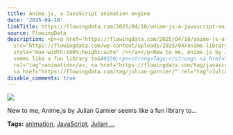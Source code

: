 ```yaml
---
title: Anime.js, a JavaScript animation engine
date: '2025-04-10'
linkTitle: https://flowingdata.com/2025/04/10/anime-js-a-javascript-animation-engine/
source: FlowingData
description: <p><a href="https://flowingdata.com/2025/04/10/anime-js-a-javascript-animation-engine/"><img
  src="https://flowingdata.com/wp-content/uploads/2025/04/anime-library-750x531.png"
  style="max-width:100%;height:auto" /></a></p>New to me, Anime.js by Julian Garnier
  seems like a fun library to&#8230;<p><strong>Tags:</strong> <a href="https://flowingdata.com/tag/animation/"
  rel="tag">animation</a>, <a href="https://flowingdata.com/tag/javascript/" rel="tag">JavaScript</a>,
  <a href="https://flowingdata.com/tag/julian-garnier/" rel="tag">Julian ...
disable_comments: true
---
```

<p><a href="https://flowingdata.com/2025/04/10/anime-js-a-javascript-animation-engine/"><img src="https://flowingdata.com/wp-content/uploads/2025/04/anime-library-750x531.png" style="max-width:100%;height:auto" /></a></p>New to me, Anime.js by Julian Garnier seems like a fun library to&#8230;<p><strong>Tags:</strong> <a href="https://flowingdata.com/tag/animation/" rel="tag">animation</a>, <a href="https://flowingdata.com/tag/javascript/" rel="tag">JavaScript</a>, <a href="https://flowingdata.com/tag/julian-garnier/" rel="tag">Julian ...